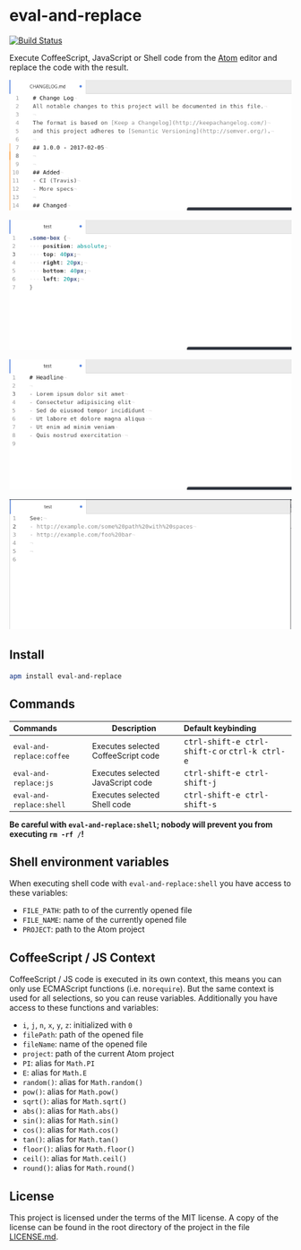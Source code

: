 # eval-and-replace

[![Build Status](https://travis-ci.org/MoritzKn/atom-eval-and-replace.svg?branch=master)](https://travis-ci.org/MoritzKn/atom-eval-and-replace)

Execute CoffeeScript, JavaScript or Shell code from the [Atom](https://atom.io) editor and replace the code with the result.

![calc](https://raw.githubusercontent.com/MoritzKn/atom-eval-and-replace/master/doc/git.gif)

![calc](https://raw.githubusercontent.com/MoritzKn/atom-eval-and-replace/master/doc/calc.gif)

![calc](https://raw.githubusercontent.com/MoritzKn/atom-eval-and-replace/master/doc/count.gif)

![calc](https://raw.githubusercontent.com/MoritzKn/atom-eval-and-replace/master/doc/url.gif)

## Install
```sh
apm install eval-and-replace
```

## Commands
| Commands                   | Description                         | Default keybinding                                               |
| :------------------------- | ----------------------------------- | :--------------------------------------------------------------- |
| `eval-and-replace:coffee`  | Executes selected CoffeeScript code | <kbd>ctrl-shift-e ctrl-shift-c</kbd> or <kbd>ctrl-k ctrl-e</kbd> |
| `eval-and-replace:js`      | Executes selected JavaScript code   | <kbd>ctrl-shift-e ctrl-shift-j</kbd>                             |
| `eval-and-replace:shell`   | Executes selected Shell code        | <kbd>ctrl-shift-e ctrl-shift-s</kbd>                             |

**Be careful with `eval-and-replace:shell`; nobody will prevent you from executing `rm -rf /`!**

## Shell environment variables
When executing shell code with `eval-and-replace:shell` you have access to these variables:
* `FILE_PATH`: path to of the currently opened file
* `FILE_NAME`: name of the currently opened file
* `PROJECT`: path to the Atom project

## CoffeeScript / JS Context
CoffeeScript / JS code is executed in its own context, this means you can only use ECMAScript
functions (i.e. no`require`). But the same context is used for all selections, so you can reuse
variables. Additionally you have access to these functions and variables:

* `i`, `j`, `n`, `x`, `y`, `z`: initialized with `0`
* `filePath`: path of the opened file
* `fileName`: name of the opened file
* `project`: path of the current Atom project
* `PI`: alias for `Math.PI`
* `E`: alias for `Math.E`
* `random()`: alias for `Math.random()`
* `pow()`: alias for `Math.pow()`
* `sqrt()`: alias for `Math.sqrt()`
* `abs()`: alias for `Math.abs()`
* `sin()`: alias for `Math.sin()`
* `cos()`: alias for `Math.cos()`
* `tan()`: alias for `Math.tan()`
* `floor()`: alias for `Math.floor()`
* `ceil()`: alias for `Math.ceil()`
* `round()`: alias for `Math.round()`

## License
This project is licensed under the terms of the MIT license. A copy of the license can
be found in the root directory of the project in the file [LICENSE.md](./LICENSE.md).
